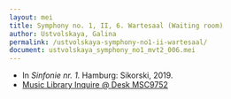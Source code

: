 ```yaml
---
layout: mei
title: Symphony no. 1, II, 6. Wartesaal (Waiting room)
author: Ustvolskaya, Galina
permalink: /ustvolskaya-symphony-no1-ii-wartesaal/
document: ustvolskaya_symphony_no1_mvt2_006.mei
---
```


- In *Sinfonie nr. 1.* Hamburg: Sikorski, 2019.
- <a href="https://tufts.primo.exlibrisgroup.com/permalink/01TUN_INST/1kc9gia/alma991018728033303851" target="_blank">Music Library Inquire @ Desk MSC9752</a>
